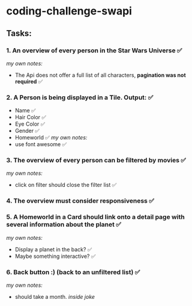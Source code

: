 # coding-challenge-swapi

## Tasks:

### 1. An overview of every person in the Star Wars Universe ✅

_my own notes:_

- The Api does not offer a full list of all characters, **pagination was not required** ✅

### 2. A Person is being displayed in a Tile. Output: ✅

- Name ✅
- Hair Color ✅
- Eye Color ✅
- Gender ✅
- Homeworld ✅
  _my own notes:_
- use font awesome ✅

### 3. The overview of every person can be filtered by movies ✅
  _my own notes:_
- click on filter should close the filter list ✅

### 4. The overview must consider responsiveness ✅

### 5. A Homeworld in a Card should link onto a detail page with several information about the planet ✅

_my own notes:_
- Display a planet in the back? ✅
- Maybe something interactive? ✅

### 6. Back button :) (back to an unfiltered list) ✅

_my own notes:_
- should take a month. _inside joke_

